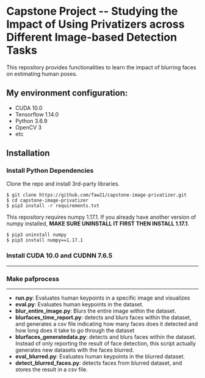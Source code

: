 # Capstone Project -- Studying the Impact of Using Privatizers across Different Image-based Detection Tasks

This repository provides functionalities to learn the impact of blurring faces on estimating human poses.

## My environment configuration:
- CUDA 10.0
- Tensorflow 1.14.0
- Python 3.6.9
- OpenCV 3
- etc

## Installation
### Install Python Dependencies
Clone the repo and install 3rd-party libraries.
```
$ git clone https://github.com/faw21/capstone-image-privatizer.git
$ cd capstone-image-privatizer
$ pip3 install -r requirements.txt
```
This repository requires numpy 1.17.1. If you already have another version of numpy installed, **MAKE SURE UNINSTALL IT FIRST THEN INSTALL 1.17.1**.
```
$ pip3 uninstall numpy
$ pip3 install numpy==1.17.1
```

### Install CUDA 10.0 and CUDNN 7.6.5
---

### Make pafprocess
---

- **run.py**: Evaluates human keypoints in a specific image and visualizes
- **eval.py**: Evaluates human keypoints in the dataset.
- **blur_entire_image.py**: Blurs the entire image within the dataset.
- **blurfaces_time_report.py**: detects and blurs faces within the dataset, and generates a csv file indicating how many faces does it detected and how long does it take to go through the dataset
- **blurfaces_generatedata.py**: detects and blurs faces within the dataset. Instead of only reporting the result of face detection, this script actually generates new datasets with the faces blurred.
- **eval_blurred.py**: Evaluates human keypoints in the blurred dataset.
- **detect_blurred_faces.py**: detects faces from blurred dataset, and stores the result in a csv file.

